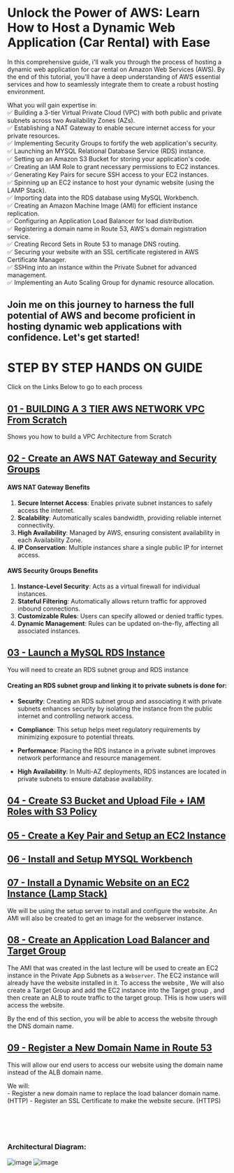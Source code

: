 # Unlock the Power of AWS: Learn How to Host a Dynamic Web Application (Car Rental) with Ease

In this comprehensive guide, i'll walk you through the process of hosting a dynamic web application for car rental on Amazon Web Services (AWS). By the end of this tutorial, you'll have a deep understanding of AWS essential services and how to seamlessly integrate them to create a robust hosting environment.




What you will gain expertise in:<br>
✅ Building a 3-tier Virtual Private Cloud (VPC) with both public and private subnets across two Availability Zones (AZs).<br>
✅ Establishing a NAT Gateway to enable secure internet access for your private resources.<br>
✅ Implementing Security Groups to fortify the web application's security.<br>
✅ Launching an MYSQL Relational Database Service (RDS) instance.<br>
✅ Setting up an Amazon S3 Bucket for storing your application's code.<br>
✅ Creating an IAM Role to grant necessary permissions to EC2 instances.<br>
✅ Generating Key Pairs for secure SSH access to your EC2 instances.<br>
✅ Spinning up an EC2 instance to host your dynamic website (using the LAMP Stack).<br>
✅ Importing data into the RDS database using MySQL Workbench.<br>
✅ Creating an Amazon Machine Image (AMI) for efficient instance replication.<br>
✅ Configuring an Application Load Balancer for load distribution.<br>
✅ Registering a domain name in Route 53, AWS's domain registration service.<br>
✅ Creating Record Sets in Route 53 to manage DNS routing.<br>
✅ Securing your website with an SSL certificate registered in AWS Certificate Manager.<br>
✅ SSHing into an instance within the Private Subnet for advanced management.<br>
✅ Implementing an Auto Scaling Group for dynamic resource allocation.<br>

Join me on this journey to harness the full potential of AWS and become proficient in hosting dynamic web applications with confidence. Let's get started!
---



# STEP BY STEP HANDS ON GUIDE
Click on the Links Below to go to each process

##  [01 - BUILDING A 3 TIER AWS NETWORK VPC From Scratch](Host-a-Dynamic-Web-Application-on-AWS/01-build-a-3-Tier-AWS-Network-VPC-from-Scratch/Readme.md)

Shows you how to build a VPC Architecture from Scratch


##  [02 - Create an AWS NAT Gateway and Security Groups](02-Create-a-NAT-Gateway-and-SG/Readme.md)
#### AWS NAT Gateway Benefits
1. **Secure Internet Access**: Enables private subnet instances to safely access the internet.
2. **Scalability**: Automatically scales bandwidth, providing reliable internet connectivity.
3. **High Availability**: Managed by AWS, ensuring consistent availability in each Availability Zone.
4. **IP Conservation**: Multiple instances share a single public IP for internet access.

#### AWS Security Groups Benefits
1. **Instance-Level Security**: Acts as a virtual firewall for individual instances.
2. **Stateful Filtering**: Automatically allows return traffic for approved inbound connections.
3. **Customizable Rules**: Users can specify allowed or denied traffic types.
4. **Dynamic Management**: Rules can be updated on-the-fly, affecting all associated instances.

##  [03 - Launch a MySQL RDS Instance](03-Launch-a-MySQL-RDS-Instance/Readme.md)
You will need to create an RDS subnet group and RDS instance


#### Creating an RDS subnet group and linking it to private subnets is done for:
- **Security**: Creating an RDS subnet group and associating it with private subnets enhances security by isolating the instance from the public internet and controlling network access.

- **Compliance**: This setup helps meet regulatory requirements by minimizing exposure to potential threats.

- **Performance**: Placing the RDS instance in a private subnet improves network performance and resource management.

- **High Availability**: In Multi-AZ deployments, RDS instances are located in private subnets to ensure database availability.


##  [04 - Create S3 Bucket and Upload File + IAM Roles with S3 Policy](04-S3-Bucket-and-Roles/Readme.md)


## [05 - Create a Key Pair and Setup an EC2 Instance](05-Create-a-KeyPair-and-Setup-an-EC2-Instance/Readme.md)


## [06 - Install and Setup MYSQL Workbench](06-Install-and-Setup-MYSQL-Workbench/Readme.md)


## [07 - Install a Dynamic Website on an EC2 Instance (Lamp Stack)](07-Install-a-Dynamic-Website-on-an-EC2-Instance(LampStack)/Readme.md)
We will be using the setup server to install and configure the website. An AMI will also be created to get an image for the webserver instance.



## [08 - Create an Application Load Balancer and Target Group](08-Create-an-Application-Load-Balancer-and-Target-Group/Readme.md)
The AMI that was created in the last lecture will be used to create an EC2 instance in the Private App Subnets as a `Webserver`. The EC2 instance will already have the website installed in it. To access the website , We will also create a Target Group and add the EC2 instance into the Target group , and then create an ALB to route traffic to the target group. THis is how users will access the website.

By the end of this section, you will be able to access the website through the DNS domain name.


## [09 - Register a New Domain Name in Route 53](09-Register-a-New-Domain-Name-in-Route-53/Readme.md)
This will allow our end users to access our website using the domain name instead of the ALB domain name.

We will:    
    - Register a new domain name to replace the load balancer domain name. (HTTP)
    - Register an SSL Certificate to make the website secure. (HTTPS)



<br><br><br>
### Architectural Diagram:
![image](https://github.com/victorwokili/AWS-Advanced/assets/18079443/f89005e4-7a21-415e-bfd2-abca0973f113)
![image](https://github.com/victorwokili/AWS-Advanced/assets/18079443/b9660fab-0f9b-48e6-aee5-4ab3fa3753c7)

